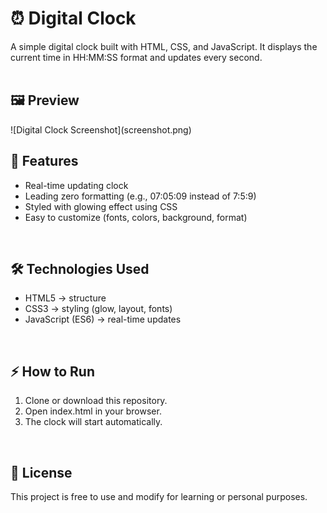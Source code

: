 <h1>⏰ Digital Clock</h1>

<div>A simple digital clock built with HTML, CSS, and JavaScript.
It displays the current time in HH:MM:SS format and updates every second.</div>
<br>
<h2>🖼️ Preview</h2>
![Digital Clock Screenshot](screenshot.png)
<br>
<h2>🚀 Features</h2>
<ul>
  <li>Real-time updating clock</li>
  <li>Leading zero formatting (e.g., 07:05:09 instead of 7:5:9)</li>
  <li>Styled with glowing effect using CSS</li>
  <li>Easy to customize (fonts, colors, background, format)</li>
</ul>
<br>
<h2>🛠️ Technologies Used</h2>
<ul>
  <li>HTML5 → structure</li>
  <li>CSS3 → styling (glow, layout, fonts)</li>
  <li>JavaScript (ES6) → real-time updates</li>
</ul>
<br>
<h2>⚡ How to Run</h2>
<ol>
  <li>Clone or download this repository.</li>
  <li>Open index.html in your browser.</li>
  <li>The clock will start automatically.</li>
</ol>
<br>
<h2>📜 License</h2>
<p>This project is free to use and modify for learning or personal purposes.</p>
